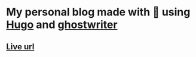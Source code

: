 # My personal blog made with :blue_heart: using [Hugo](https://gohugo.io/) and [ghostwriter](https://github.com/elatomo/ghosttyper)

## [Live url](https://paudelgaurav.github.io/gblog/)
